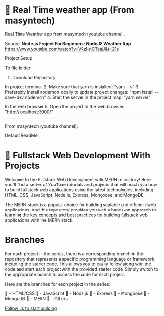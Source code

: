 # 🚀 Real Time weather app (From masyntech)

Real Time Weather app from masyntech (youtube channel), 

Source: <b>Node.js Project For Beginners: NodeJS Weather App</b>
https://www.youtube.com/watch?v=VRzl-nCTsaU&t=21s

Project Setup

To file folder
1. Download Repository

In project terminal:
2. Make sure that yarn is installed: "yarn --v"
3. Preferebly install nodemon locally to update project changes: "npm install --save-dev nodemon"
4. Start the server in the project map: "yarn server"

In the web browser
5. Open the project in the web browser: "http://localhost:3000/"

_ _ _

From masyntech (youtube channel):

Default ReadMe:

# 🚀 Fullstack Web Development With Projects

Welcome to the Fullstack Web Development with MERN repository! Here you'll find a series of YouTube tutorials and projects that will teach you how to build fullstack web applications using the latest technologies, including HTML, CSS, JavaScript, Node.js, Express, Mongoose, and MongoDB.

The MERN stack is a popular choice for building scalable and efficient web applications, and this repository provides you with a hands-on approach to learning the key concepts and best practices for building fullstack web applications with the MERN stack.

# Branches

For each project in the series, there is a corresponding branch in this repository that represents a specific programming language or framework, including the starter code. This allows you to easily follow along with the code and start each project with the provided starter code. Simply switch to the appropriate branch to access the code for each project.

Here are the branches for each project in the series:

🔴 - HTML/CSS
🔴 - JavaScript
🔴 - Node.js
🔴 - Express
🔴 - Mongoose
🔴 - MongoDB
🔴 - MERN
🔴 - Others

[Follow us to start building ](https://www.youtube.com/c/inovotek-academy)
